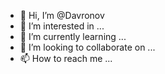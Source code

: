 - 👋 Hi, I’m @Davronov
- 👀 I’m interested in ...
- 🌱 I’m currently learning ...
- 💞️ I’m looking to collaborate on ...
- 📫 How to reach me ...

<!---
Davronov-HI/Davronov-HI is a ✨ special ✨ repository because its `README.md` (this file) appears on your GitHub profile.
You can click the Preview link to take a look at your changes.
--->
